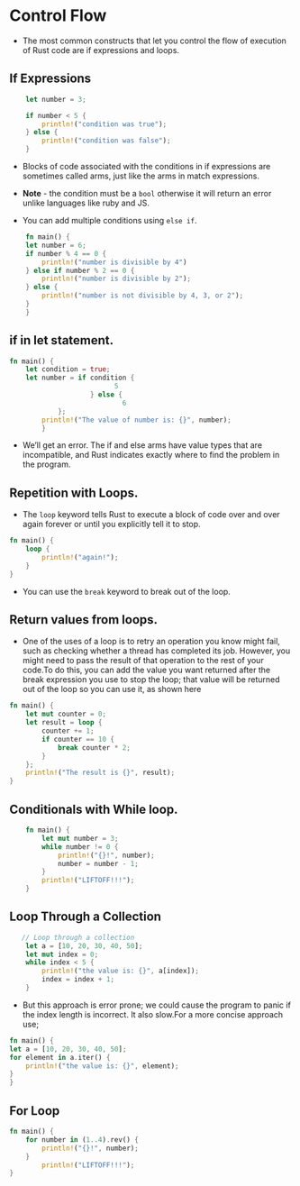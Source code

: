 # Control Flow

- The most common constructs that let you control the flow of execution of Rust code are if expressions and loops.

## If Expressions

```rs
    let number = 3;

    if number < 5 {
        println!("condition was true");
    } else {
        println!("condition was false");
    }
```

- Blocks of code associated with the conditions in if expressions are sometimes called arms, just like the arms in match expressions.
- **Note** - the condition must be a `bool` otherwise it will return an error unlike languages like ruby and JS.

- You can add multiple conditions using `else if`.

```rs
    fn main() {
    let number = 6;
    if number % 4 == 0 {
        println!("number is divisible by 4")
    } else if number % 2 == 0 {
        println!("number is divisible by 2");
    } else {
        println!("number is not divisible by 4, 3, or 2");
    }
    }
```

## if in let statement.

```rs
fn main() {
    let condition = true;
    let number = if condition {
                          5
                    } else {
                            6
            };
        println!("The value of number is: {}", number);
        }
```

- We’ll get an error. The if and else arms have value types that are incompatible, and Rust indicates exactly where to find the problem in the program.

## Repetition with Loops.

- The `loop` keyword tells Rust to execute a block of code over and over again
  forever or until you explicitly tell it to stop.

```rs
fn main() {
    loop {
        println!("again!");
    }
}
```

- You can use the `break` keyword to break out of the loop.

## Return values from loops.

- One of the uses of a loop is to retry an operation you know might fail, such as checking whether a thread has completed its job. However, you might need to pass the result of that operation to the rest of your code.To do this, you can add the value you want returned after the break expression you use
  to stop the loop; that value will be returned out of the loop so you can use it, as shown here

```rs
fn main() {
    let mut counter = 0;
    let result = loop {
        counter += 1;
        if counter == 10 {
            break counter * 2;
        }
    };
    println!("The result is {}", result);
}
```

## Conditionals with While loop.

```rs
    fn main() {
        let mut number = 3;
        while number != 0 {
            println!("{}!", number);
            number = number - 1;
        }
        println!("LIFTOFF!!!");
    }
```

## Loop Through a Collection

```rs
   // Loop through a collection
    let a = [10, 20, 30, 40, 50];
    let mut index = 0;
    while index < 5 {
        println!("the value is: {}", a[index]);
        index = index + 1;
    }
```

- But this approach is error prone; we could cause the program to panic if the index length is incorrect. It also slow.For a more concise approach use;

```rs
fn main() {
let a = [10, 20, 30, 40, 50];
for element in a.iter() {
    println!("the value is: {}", element);
}
}
```

## For Loop

```rs
fn main() {
    for number in (1..4).rev() {
        println!("{}!", number);
    }
        println!("LIFTOFF!!!");
}
```
